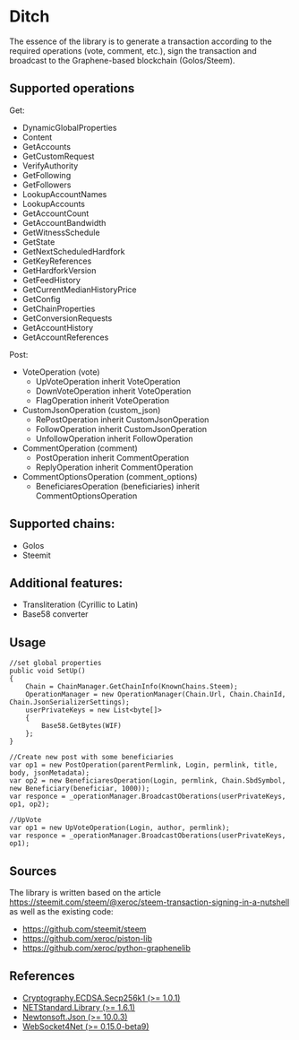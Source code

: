 # Ditch
The essence of the library is to generate a transaction according to the required operations (vote, comment, etc.), sign the transaction and broadcast to the Graphene-based blockchain (Golos/Steem). 

## Supported operations

Get:
* DynamicGlobalProperties
* Content
* GetAccounts
* GetCustomRequest
* VerifyAuthority
* GetFollowing
* GetFollowers
* LookupAccountNames
* LookupAccounts
* GetAccountCount
* GetAccountBandwidth
* GetWitnessSchedule
* GetState
* GetNextScheduledHardfork
* GetKeyReferences
* GetHardforkVersion
* GetFeedHistory
* GetCurrentMedianHistoryPrice
* GetConfig
* GetChainProperties
* GetConversionRequests
* GetAccountHistory
* GetAccountReferences
	
Post:
* VoteOperation (vote) 
  * UpVoteOperation inherit VoteOperation
  * DownVoteOperation inherit VoteOperation
  * FlagOperation inherit VoteOperation
* CustomJsonOperation (custom_json)
  * RePostOperation inherit CustomJsonOperation
  * FollowOperation inherit CustomJsonOperation
  * UnfollowOperation inherit FollowOperation
* CommentOperation (comment)
  * PostOperation inherit CommentOperation
  * ReplyOperation inherit CommentOperation
* CommentOptionsOperation (comment_options) 
  * BeneficiaresOperation (beneficiaries) inherit CommentOptionsOperation
  
## Supported chains:
 * Golos
 * Steemit
 
## Additional features:
 * Transliteration (Cyrillic to Latin)
 * Base58 converter

## Usage
    //set global properties
    public void SetUp()
    {
        Chain = ChainManager.GetChainInfo(KnownChains.Steem);
        OperationManager = new OperationManager(Chain.Url, Chain.ChainId, Chain.JsonSerializerSettings);
        userPrivateKeys = new List<byte[]>
        {
            Base58.GetBytes(WIF)
        };        
    }
    
    //Create new post with some beneficiaries
    var op1 = new PostOperation(parentPermlink, Login, permlink, title, body, jsonMetadata);
    var op2 = new BeneficiaresOperation(Login, permlink, Chain.SbdSymbol, new Beneficiary(beneficiar, 1000));
    var responce = _operationManager.BroadcastOberations(userPrivateKeys, op1, op2);
    
    //UpVote
    var op1 = new UpVoteOperation(Login, author, permlink);
    var responce = _operationManager.BroadcastOberations(userPrivateKeys, op1);

## Sources

The library is written based on the article https://steemit.com/steem/@xeroc/steem-transaction-signing-in-a-nutshell as well as the existing code:
* https://github.com/steemit/steem
* https://github.com/xeroc/piston-lib
* https://github.com/xeroc/python-graphenelib

## References

* [Cryptography.ECDSA.Secp256k1 (>= 1.0.1)](https://github.com/Chainers/Cryptography.ECDSA)
* [NETStandard.Library (>= 1.6.1)](https://www.nuget.org/packages/NETStandard.Library)
* [Newtonsoft.Json (>= 10.0.3)](https://www.nuget.org/packages/Newtonsoft.Json)
* [WebSocket4Net (>= 0.15.0-beta9)](https://www.nuget.org/packages/WebSocket4Net)
